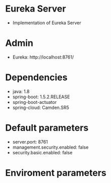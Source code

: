 # Eureka Server

- Implementation of Eureka Server

# Admin

- Eureka: http://localhost:8761/

# Dependencies

- java: 1.8
- spring-boot: 1.5.2.RELEASE
- spring-boot-actuator
- spring-cloud: Camden.SR5

# Default parameters

- server.port: 8761
- management.security.enabled: false
- security.basic.enabled: false

# Enviroment parameters
